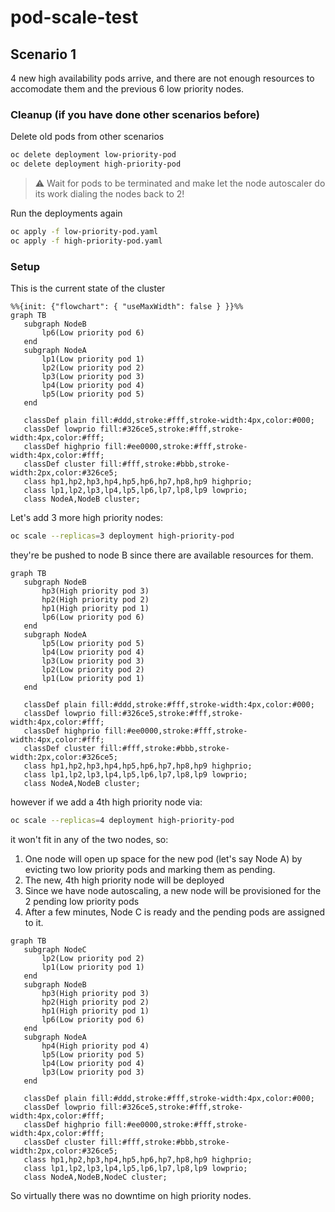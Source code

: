 # pod-scale-test

## Scenario 1

4 new high availability pods arrive, and there are not enough resources to accomodate them and the previous 6 low priority nodes.

### Cleanup (if you have done other scenarios before)

Delete old pods from other scenarios

```bash
oc delete deployment low-priority-pod
oc delete deployment high-priority-pod
```

> ⚠️ Wait for pods to be terminated and make let the node autoscaler do its work dialing the nodes back to 2!

Run the deployments again

```bash
oc apply -f low-priority-pod.yaml
oc apply -f high-priority-pod.yaml
```

### Setup

This is the current state of the cluster

```mermaid
%%{init: {"flowchart": { "useMaxWidth": false } }}%%
graph TB
   subgraph NodeB
       lp6(Low priority pod 6)
   end
   subgraph NodeA
       lp1(Low priority pod 1)
       lp2(Low priority pod 2)
       lp3(Low priority pod 3)
       lp4(Low priority pod 4)
       lp5(Low priority pod 5)
   end
 
   classDef plain fill:#ddd,stroke:#fff,stroke-width:4px,color:#000;
   classDef lowprio fill:#326ce5,stroke:#fff,stroke-width:4px,color:#fff;
   classDef highprio fill:#ee0000,stroke:#fff,stroke-width:4px,color:#fff;
   classDef cluster fill:#fff,stroke:#bbb,stroke-width:2px,color:#326ce5;
   class hp1,hp2,hp3,hp4,hp5,hp6,hp7,hp8,hp9 highprio;
   class lp1,lp2,lp3,lp4,lp5,lp6,lp7,lp8,lp9 lowprio;
   class NodeA,NodeB cluster;
```

Let's add 3 more high priority nodes:

```bash
oc scale --replicas=3 deployment high-priority-pod
```

they're be pushed to node B since there are available resources for them.

```mermaid
graph TB
   subgraph NodeB
       hp3(High priority pod 3)
       hp2(High priority pod 2)
       hp1(High priority pod 1)
       lp6(Low priority pod 6)
   end
   subgraph NodeA
       lp5(Low priority pod 5)
       lp4(Low priority pod 4)
       lp3(Low priority pod 3)
       lp2(Low priority pod 2)
       lp1(Low priority pod 1)
   end
 
   classDef plain fill:#ddd,stroke:#fff,stroke-width:4px,color:#000;
   classDef lowprio fill:#326ce5,stroke:#fff,stroke-width:4px,color:#fff;
   classDef highprio fill:#ee0000,stroke:#fff,stroke-width:4px,color:#fff;
   classDef cluster fill:#fff,stroke:#bbb,stroke-width:2px,color:#326ce5;
   class hp1,hp2,hp3,hp4,hp5,hp6,hp7,hp8,hp9 highprio;
   class lp1,lp2,lp3,lp4,lp5,lp6,lp7,lp8,lp9 lowprio;
   class NodeA,NodeB cluster;
```

however if we add a 4th high priority node via:

```bash
oc scale --replicas=4 deployment high-priority-pod
```

it won't fit in any of the two nodes, so:

1) One node will open up space for the new pod (let's say Node A) by evicting two low priority pods and marking them as pending.
2) The new, 4th high priority node will be deployed
3) Since we have node autoscaling, a new node will be provisioned for the 2 pending low priority pods
4) After a few minutes, Node C is ready and the pending pods are assigned to it.

```mermaid
graph TB
   subgraph NodeC
       lp2(Low priority pod 2)
       lp1(Low priority pod 1)
   end
   subgraph NodeB
       hp3(High priority pod 3)
       hp2(High priority pod 2)
       hp1(High priority pod 1)
       lp6(Low priority pod 6)
   end
   subgraph NodeA
       hp4(High priority pod 4)
       lp5(Low priority pod 5)
       lp4(Low priority pod 4)
       lp3(Low priority pod 3)
   end
 
   classDef plain fill:#ddd,stroke:#fff,stroke-width:4px,color:#000;
   classDef lowprio fill:#326ce5,stroke:#fff,stroke-width:4px,color:#fff;
   classDef highprio fill:#ee0000,stroke:#fff,stroke-width:4px,color:#fff;
   classDef cluster fill:#fff,stroke:#bbb,stroke-width:2px,color:#326ce5;
   class hp1,hp2,hp3,hp4,hp5,hp6,hp7,hp8,hp9 highprio;
   class lp1,lp2,lp3,lp4,lp5,lp6,lp7,lp8,lp9 lowprio;
   class NodeA,NodeB,NodeC cluster;
```

So virtually there was no downtime on high priority nodes.
